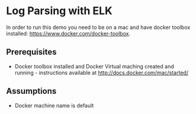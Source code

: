 # Log Parsing with ELK

In order to run this demo you need to be on a mac and have docker toolbox installed: https://www.docker.com/docker-toolbox.

## Prerequisites

* Docker toolbox installed and Docker Virtual maching created and running - instructions available at http://docs.docker.com/mac/started/

## Assumptions

* Docker machine name is default
